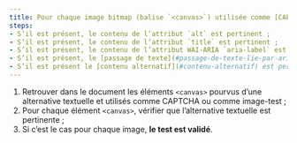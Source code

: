 ```yaml
---
title: Pour chaque image bitmap (balise `<canvas>`) utilisée comme [CAPTCHA](#captcha) ou comme [image-test](#image-test), ayant une [alternative textuelle](#alternative-textuelle-image) ou un [contenu alternatif](#contenu-alternatif), cette alternative est-elle pertinente ?
steps:
- S’il est présent, le contenu de l’attribut `alt` est pertinent ;
- S’il est présent, le contenu de l’attribut `title` est pertinent ;
- S’il est présent, le contenu de l’attribut WAI-ARIA `aria-label` est pertinent ;
- S’il est présent, le [passage de texte](#passage-de-texte-lie-par-aria-labelledby-ou-aria-describedby) associé via l’attribut WAI-ARIA `aria-labelledby` est pertinent ;
- S’il est présent le [contenu alternatif](#contenu-alternatif) est pertinent.
---
```


1. Retrouver dans le document les éléments `<canvas>` pourvus d’une alternative textuelle et utilisés comme CAPTCHA ou comme image-test ;
2. Pour chaque élément `<canvas>`, vérifier que l’alternative textuelle est pertinente ;
3. Si c’est le cas pour chaque image, **le test est validé**.